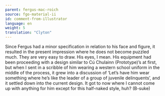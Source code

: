```yaml
---
parent: fergus-mac-roich
source: fgo-material-ii
id: comment-from-illustrator
language: en
weight: 5
translation: "Clyton"
---
```


Since Fergus had a minor specification in relation to his face and figure, it resulted in the present impression where he does not become puzzled much. They are very easy to draw. His eyes, I mean. His equipment had been proceeding with a design similar to Cú Chulainn (Prototype)’s at first, but when I sent in a scribble of him wearing a western school uniform in the middle of the process, it grew into a discussion of ‘Let’s have him wear something where he’s like the leader of a group of juvenile delinquents’, and it settled down into the current design. It got to now where I cannot come up with anything for him except for this half-naked style, huh? (B-suke)
